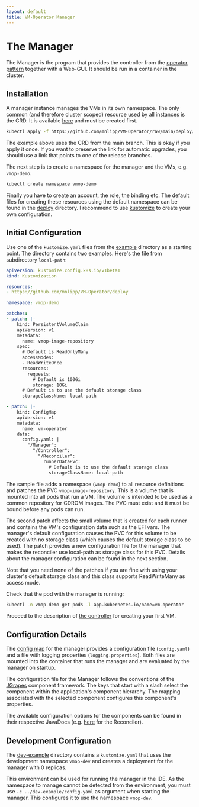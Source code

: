 ```yaml
---
layout: default
title: VM-Operator Manager
---
```


# The Manager

The Manager is the program that provides the controller from the
[operator pattern](https://github.com/cncf/tag-app-delivery/blob/eece8f7307f2970f46f100f51932db106db46968/operator-wg/whitepaper/Operator-WhitePaper_v1-0.md#operator-components-in-kubernetes)
together with a Web-GUI. It should be run in a container in the cluster. 

## Installation

A manager instance manages the VMs in its own namespace. The only
common (and therefore cluster scoped) resource used by all instances
is the CRD. It is available 
[here](https://github.com/mnlipp/VM-Operator/raw/main/deploy/crds/vms-crd.yaml)
and must be created first.

```sh
kubectl apply -f https://github.com/mnlipp/VM-Operator/raw/main/deploy/crds/vms-crd.yaml
```

The example above uses the CRD from the main branch. This is okay if
you apply it once. If you want to preserve the link for automatic
upgrades, you should use a link that points to one of the release branches.

The next step is to create a namespace for the manager and the VMs, e.g. 
`vmop-demo`.

```sh
kubectl create namespace vmop-demo
```

Finally you have to create an account, the role, the binding etc. The 
default files for creating these resources using the default namespace 
can be found in the 
[deploy](https://github.com/mnlipp/VM-Operator/tree/main/deploy)
directory. I recommend to use 
[kustomize](https://kubernetes.io/docs/tasks/manage-kubernetes-objects/kustomization/) to create your own configuration. 

## Initial Configuration

Use one of the `kustomize.yaml` files from the
[example](https://github.com/mnlipp/VM-Operator/tree/main/example) directory 
as a starting point. The directory contains two examples. Here's the file
from subdirectory `local-path`:

```yaml
apiVersion: kustomize.config.k8s.io/v1beta1
kind: Kustomization

resources:
- https://github.com/mnlipp/VM-Operator/deploy

namespace: vmop-demo

patches:
- patch: |-
    kind: PersistentVolumeClaim
    apiVersion: v1
    metadata:
      name: vmop-image-repository
    spec:
      # Default is ReadOnlyMany
      accessModes:
      - ReadWriteOnce
      resources:
        requests:
          # Default is 100Gi
          storage: 10Gi
      # Default is to use the default storage class
      storageClassName: local-path

- patch: |-
    kind: ConfigMap
    apiVersion: v1
    metadata:
      name: vm-operator
    data:
      config.yaml: |
        "/Manager":
          "/Controller":
            "/Reconciler":
              runnerDataPvc:
                # Default is to use the default storage class
                storageClassName: local-path
```

The sample file adds a namespace (`vmop-demo`) to all resource 
definitions and patches the PVC `vmop-image-repository`. This is a volume
that is mounted into all pods that run a VM. The volume is intended 
to be used as a common repository for CDROM images. The PVC must exist
and it must be bound before any pods can run.

The second patch affects the small volume that is created for each
runner and contains the VM's configuration data such as the EFI vars.
The manager's default configuration causes the PVC for this volume
to be created with no storage class (which causes the default storage
class to be used). The patch provides a new configuration file for 
the manager that makes the reconciler use local-path as storage 
class for this PVC. Details about the manager configuration can be 
found in the next section.

Note that you need none of the patches if you are fine with using your 
cluster's default storage class and this class supports ReadWriteMany as 
access mode.

Check that the pod with the manager is running:

```sh
kubectl -n vmop-demo get pods -l app.kubernetes.io/name=vm-operator
```

Proceed to the description of [the controller](controller.html)
for creating your first VM.

## Configuration Details

The [config map](https://github.com/mnlipp/VM-Operator/blob/main/deploy/vmop-config-map.yaml) 
for the manager provides a configuration file (`config.yaml`) and 
a file with logging properties (`logging.properties`). Both files are mounted
into the container that runs the manager and are evaluated by the manager
on startup.

The configuration file for the Manager follows the conventions of
the [JGrapes](https://mnlipp.github.io/jgrapes/) component framework.
The keys that start with a slash select the component within the 
application's component hierarchy. The mapping associated with the
selected component configures this component's properties.

The available configuration options for the components can be found
in their respective JavaDocs (e.g. 
[here](latest-release/javadoc/org/jdrupes/vmoperator/manager/Reconciler.html)
for the Reconciler).

## Development Configuration

The [dev-example](https://github.com/mnlipp/VM-Operator/tree/main/dev-example)
directory contains a `kustomize.yaml` that uses the development namespace 
`vmop-dev` and creates a deployment for the manager with 0 replicas.

This environment can be used for running the manager in the IDE. As the 
namespace to manage cannot be detected from the environment, you must use
 `-c ../dev-example/config.yaml` as argument when starting the manager. This 
configures it to use the namespace `vmop-dev`.
